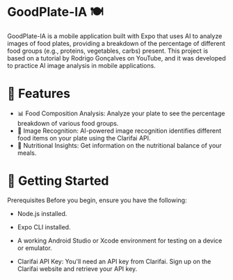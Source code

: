 # GoodPlate-IA 🍽️

GoodPlate-IA is a mobile application built with Expo that uses AI to analyze images of food plates, providing a breakdown of the percentage of different food groups (e.g., proteins, vegetables, carbs) present. This project is based on a tutorial by Rodrigo Gonçalves on YouTube, and it was developed to practice AI image analysis in mobile applications.

# 📱 Features
- 📊 Food Composition Analysis: Analyze your plate to see the percentage breakdown of various food groups.
- 📸 Image Recognition: AI-powered image recognition identifies different food items on your plate using the Clarifai API.
- 🍏 Nutritional Insights: Get information on the nutritional balance of your meals.

# 🚀 Getting Started
Prerequisites
Before you begin, ensure you have the following:

- Node.js installed.
- Expo CLI installed.
- A working Android Studio or Xcode environment for testing on a device or emulator.
- Clarifai API Key: You'll need an API key from Clarifai. Sign up on the Clarifai website and retrieve your API key.

  ``` ba
